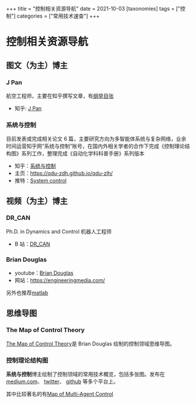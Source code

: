 +++
title = "控制相关资源导航"
date = 2021-10-03
[taxonomies]
tags = ["控制"]
categories = ["常用技术速查"]
+++

# 控制相关资源导航

## 图文（为主）博主

### J Pan

航空工程师，主要在知乎撰写文章，有[纲举目张](https://zhuanlan.zhihu.com/p/57764200)

- 知乎: [J Pan](https://www.zhihu.com/people/galieluo)

### 系统与控制

<!-- 赵兰浩 -->

目前发表或完成相关论文 6 篇，主要研究方向为多智能体系统与复杂网络，业余时间运营知乎网“系统与控制”账号，在国内外相关学者的合作下完成《控制理论结构图》系列工作，整理完成《自动化学科科普手册》系列版本

- 知乎：[系统与控制](https://www.zhihu.com/people/xiang-yi-55-49)
- 主页：<https://qdu-zdh.github.io/qdu-zlh/>
- 推特：[System control](https://twitter.com/Lugh562007)

## 视频（为主）博主

### DR_CAN

Ph.D. in Dynamics and Control 机器人工程师

- B 站：[DR_CAN](https://space.bilibili.com/230105574)

### Brian Douglas

- youtube：[Brian Douglas](https://www.youtube.com/channel/UCq0imsn84ShAe9PBOFnoIrg)
- 网站：<https://engineeringmedia.com/>

另外也推荐[matlab](https://www.youtube.com/c/matlab)

## 思维导图

### The Map of Control Theory

[The Map of Control Theory](https://engineeringmedia.com/map-of-control)是 Brian Douglas 绘制的控制领域思维导图。

### 控制理论结构图

**系统与控制**博主绘制了控制领域的常用技术概览，包括多张图。发布在
[medium.com](https://medium.com/@939856189/visualizing-control-theory-1e12113dc0f2)、
[twitter](https://twitter.com/Lugh562007/status/1361609590824046592)、
[github](https://github.com/lugh56/some-chart-of-control-theory)
等多个平台上。

其中比较著名的有[Map of Multi-Agent Control](https://twitter.com/Lugh562007/status/1519177837282217984)
